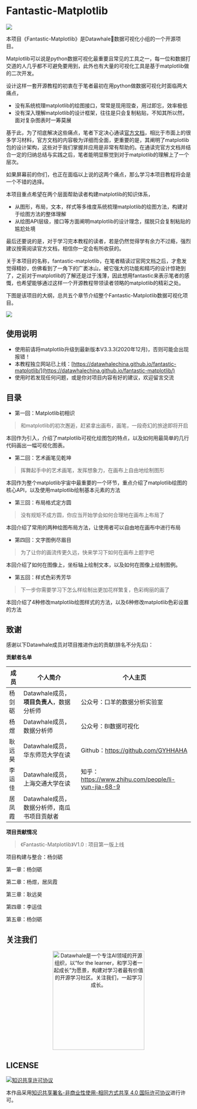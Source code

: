 # Fantastic-Matplotlib

![](https://matplotlib.org/_static/logo2_compressed.svg)

本项目《Fantastic-Matplotlib》是Datawhale🐳数据可视化小组的一个开源项目。

Matplotlib可以说是python数据可视化最重要且常见的工具之一，每一位和数据打交道的人几乎都不可避免要用到，此外也有大量的可视化工具是基于matplotlib做的二次开发。

设计这样一套开源教程的初衷在于笔者最初在用python做数据可视化时面临两大痛点，

- 没有系统梳理matplotlib的绘图接口，常常是现用现查，用过即忘，效率极低
- 没有深入理解matplotlib的设计框架，往往是只会复制粘贴，不知其所以然，面对复杂图表时一筹莫展

基于此，为了彻底解决这些痛点，笔者下定决心通读[官方文档](https://matplotlib.org/)，相比于市面上的很多学习材料，官方文档的内容极为详细而全面，更重要的是，其阐明了matplotlib包的设计架构，这些对于我们掌握并应用是非常有帮助的。在通读完官方文档并结合一定的归纳总结与实践之后，笔者能明显察觉到对于matplotlib的理解上了一个层次。

如果屏幕前的你们，也正在面临以上说的这两个痛点，那么学习本项目教程将会是一个不错的选择。

本项目重点希望在两个层面帮助读者构建matplotlib的知识体系，

- 从图形，布局，文本，样式等多维度系统梳理matplotlib的绘图方法，构建对于绘图方法的整体理解
- 从绘图API层级，接口等方面阐明matplotlib的设计理念，摆脱只会复制粘贴的尴尬处境

最后还要说的是，对于学习完本教程的读者，若是仍然觉得学有余力不过瘾，强烈建议按需阅读官方文档，相信你一定会有所收获的。

关于本项目的名称，fantastic-matplotlib，在笔者精读过官网文档之后，才愈发觉得精妙，仿佛看到了一角下的广袤冰山，被它强大的功能和精巧的设计惊艳到了，之前对于matplotlib的了解还是过于浅薄，因此想用fantastic来表示笔者的感慨，也希望能够通过这样一个开源教程带领读者领略的matplotlib的精彩之处。

下图是该项目的大纲，总共五个章节介绍整个Fantastic-Matplotlib数据可视化项目。

![](https://img-blog.csdnimg.cn/20210530234005720.png)

## 使用说明

- 使用前请将matplotlib升级到最新版本V3.3.3(2020年12月)，否则可能会出现报错！
- 本教程独立网站已上线：[https://datawhalechina.github.io/fantastic-matplotlib/](https://datawhalechina.github.io/fantastic-matplotlib/)
- 使用时若发现任何问题，或是你对项目内容有好的建议，欢迎留言交流


## 目录

* 第一回：Matplotlib初相识

> 和matplotlib的初次邂逅，赶紧拿出画布，画笔，一段奇幻的旅途即将开启

本回作为引入，介绍了matplotlib可视化绘图包的特点，以及如何用最简单的几行代码画出一幅可视化图表。

* 第二回：艺术画笔见乾坤

> 挥舞起手中的艺术画笔，发挥想象力，在画布上自由地绘制图形

本回作为整个matplotlib宇宙中最重要的一个环节，重点介绍了matplotlib绘图的核心API，以及使用matplotlib绘制基本元素的方法

* 第三回：布局格式定方圆

> 没有规矩不成方圆，你应当开始学会如何合理地在画布上布局了

本回介绍了常用的两种绘图布局方法，让使用者可以自由地在画布中进行布局

* 第四回：文字图例尽眉目

> 为了让你的画流传更久远，快来学习下如何在画布上题字吧

本回介绍了如何在图像上，坐标轴上绘制文本，以及如何在图像上绘制图例。

* 第五回：样式色彩秀芳华

> 下一步你需要学习下怎么样绘制出更加花样繁复，色彩绚丽的画了

本回介绍了4种修改matplotlib绘图样式的方法，以及6种修改matplotlib色彩设置的方法


## 致谢

感谢以下Datawhale成员对项目推进作出的贡献(排名不分先后)：

**贡献者名单**

| 成员   | 个人简介                              | 个人主页                                           |
| ------ | ------------------------------------------- | -------------------------------------------------- |
| 杨剑砺 | Datawhale成员，**项目负责人**，数据分析师   | 公众号：口羊的数据分析实验室                       |
| 杨煜   | Datawhale成员，数据分析师                   | 公众号：BI数据可视化                               |
| 耿远昊 | Datawhale成员，华东师范大学在读             | Github：https://github.com/GYHHAHA                 |
| 李运佳 | Datawhale成员，上海交通大学在读             | 知乎：https://www.zhihu.com/people/li-yun-jia-68-9 |
| 居凤霞 | Datawhale成员，数据分析师，南瓜书项目贡献者 |                                                    |

**项目贡献情况**

> 《Fantastic-Matplotlib》V1.0 : 项目第一版上线

项目构建与整合：杨剑砺

第一章：杨剑砺

第二章：杨煜，居凤霞

第三章：耿远昊

第四章：李运佳

第五章：杨剑砺

## 关注我们

<div align=center><img src="https://img-blog.csdnimg.cn/20210607220347359.png" width = "250" height = "270" alt="Datawhale是一个专注AI领域的开源组织，以“for the learner，和学习者一起成长”为愿景，构建对学习者最有价值的开源学习社区。关注我们，一起学习成长。"></div>

## LICENSE

<a rel="license" href="http://creativecommons.org/licenses/by-nc-sa/4.0/"><img alt="知识共享许可协议" style="border-width:0" src="https://img.shields.io/badge/license-CC%20BY--NC--SA%204.0-lightgrey" /></a>

本作品采用<a rel="license" href="http://creativecommons.org/licenses/by-nc-sa/4.0/">知识共享署名-非商业性使用-相同方式共享 4.0 国际许可协议</a>进行许可。
